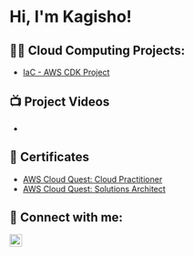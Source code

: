 <h1>Hi, I'm Kagisho! </h1>

<h2>👨‍💻 Cloud Computing Projects:</h2>

- [IaC - AWS CDK Project](https://github.com/KagishoMashiane/IaC-AWS-CDK-Project)


<h2>📺 Project Videos</h2>

-

<h2>📄 Certificates</h2>

- [AWS Cloud Quest: Cloud Practitioner](https://www.credly.com/badges/ef73e0f6-15f9-4b9b-8c0b-b6c41c528f31/public_url)
- [AWS Cloud Quest: Solutions Architect](https://www.credly.com/badges/d615603f-d3be-4068-8f67-5f11c181d289/public_url)

<h2> 📲 Connect with me:</h2>

[<img align="left" alt="KagishoMashiane | LinkedIn" width="22px" src="https://cdn.jsdelivr.net/npm/simple-icons@v3/icons/linkedin.svg" />][linkedin]

[linkedin]: https://www.linkedin.com/in/kagisho-mashiane-9143772a8?lipi=urn%3Ali%3Apage%3Ad_flagship3_profile_view_base_contact_details%3BtF4spOlITMqAcvnkQt2q5g%3D%3D

